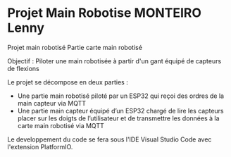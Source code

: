 # Projet Main Robotise MONTEIRO Lenny
 Projet main robotisé 
 Partie carte main robotisé
 
Objectif :
Piloter une main robotisée à partir d'un gant équipé de capteurs de flexions

Le projet se décompose en deux parties :
-	Une partie main robotisé piloté par un ESP32 qui reçoi des ordres de la main capteur via MQTT
-	Une partie main capteur équipé d’un ESP32 chargé de lire les capteurs placer sur les doigts de l’utilisateur et de transmettre les données à la carte main robotisé via MQTT

Le developpement du code se fera sous l'IDE Visual Studio Code avec l'extension PlatformIO.
